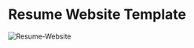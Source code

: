 # Resume Website Template
![Resume-Website](https://github.com/ilkaymb/Resume-Website-Template/assets/73322500/8ee3580b-d3c1-47ef-bb98-fdb01d83754e)
